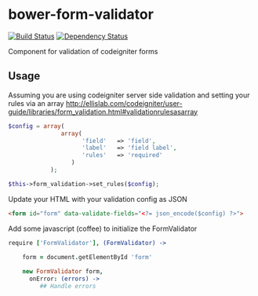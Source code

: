 bower-form-validator
================
[![Build Status](https://travis-ci.org/thomaswelton/bower-form-validator.png)](https://travis-ci.org/thomaswelton/bower-form-validator)
[![Dependency Status](https://david-dm.org/thomaswelton/bower-form-validator.png)](https://david-dm.org/thomaswelton/bower-form-validator)

Component for validation of codeigniter forms

## Usage

Assuming you are using codeigniter server side validation and setting your rules via an array http://ellislab.com/codeigniter/user-guide/libraries/form_validation.html#validationrulesasarray

```php
$config = array(
               array(
                     'field'   => 'field', 
                     'label'   => 'field label', 
                     'rules'   => 'required'
                  )
            );

$this->form_validation->set_rules($config);
```

Update your HTML with your validation config as JSON

```html
<form id="form" data-validate-fields="<?= json_encode($config) ?>">
```

Add some javascript (coffee) to initialize the FormValidator

```coffee
require ['FormValidator'], (FormValidator) ->
	
	form = document.getElementById 'form'

	new FormValidator form,
      onError: (errors) ->
         ## Handle errors
```
